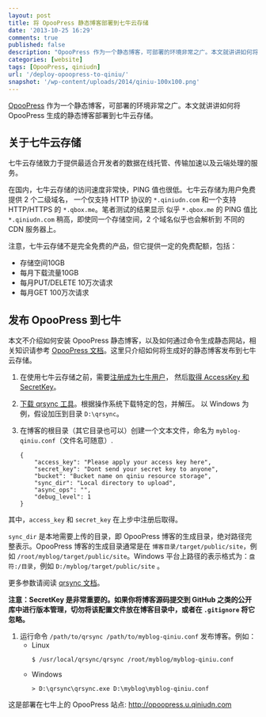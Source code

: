 ```yaml
---
layout: post
title: 将 OpooPress 静态博客部署到七牛云存储
date: '2013-10-25 16:29'
comments: true
published: false
description: "OpooPress 作为一个静态博客，可部署的环境非常之广。本文就讲讲如何将 OpooPress 生成的静态博客部署到七牛云存储。"
categories: [website]
tags: [OpooPress, qiniudn]
url: '/deploy-opoopress-to-qiniu/'
snapshot: '/wp-content/uploads/2014/qiniu-100x100.png'
---
```

[OpooPress](http://www.opoopress.com/) 作为一个静态博客，可部署的环境非常之广。本文就讲讲如何将 OpooPress 生成的静态博客部署到七牛云存储。
<!--more-->

## 关于七牛云存储

七牛云存储致力于提供最适合开发者的数据在线托管、传输加速以及云端处理的服务。

在国内，七牛云存储的访问速度非常快，PING 值也很低。七牛云存储为用户免费提供 2 个二级域名，
一个仅支持 HTTP 协议的 `*.qiniudn.com` 和一个支持 HTTP/HTTPS 的 `*.qbox.me`。笔者测试的结果显示
似乎 `*.qbox.me` 的 PING 值比 `*.qiniudn.com` 稍高，即使同一个存储空间，2 个域名似乎也会解析到
不同的 CDN 服务器上。

注意，七牛云存储不是完全免费的产品，但它提供一定的免费配额，包括：
- 存储空间10GB
- 每月下载流量10GB
- 每月PUT/DELETE 10万次请求
- 每月GET 100万次请求

## 发布 OpooPress 到七牛

本文不介绍如何安装 OpooPress 静态博客，以及如何通过命令生成静态网站，相关知识请参考 [OpooPress 文档](http://www.opoopress.com/zh/download/)。这里只介绍如何将生成好的静态博客发布到七牛云存储。

1. 在使用七牛云存储之前，需要[注册成为七牛用户](https://portal.qiniu.com/signup?code=3l8tdavesmwk2)，
然后[取得 AccessKey 和 SecretKey](https://portal.qiniu.com/setting/key)。
  
1. [下载 qrsync 工具](http://docs.qiniu.com/tools/v6/qrsync.html)。根据操作系统下载特定的包，并解压。
以 Windows 为例，假设加压到目录 `D:\qrsync`。

1. 在博客的根目录（其它目录也可以）创建一个文本文件，命名为 `myblog-qiniu.conf`（文件名可随意）.
	```	
	{
	    "access_key": "Please apply your access key here",
	    "secret_key": "Dont send your secret key to anyone",
	    "bucket": "Bucket name on qiniu resource storage",
	    "sync_dir": "Local directory to upload",
	    "async_ops": "",
	    "debug_level": 1
	}
	```

  其中，`access_key` 和 `secret_key` 在上步中注册后取得。

  `sync_dir` 是本地需要上传的目录，即 OpooPress 博客的生成目录，绝对路径完整表示。OpooPress 博客的生成目录通常是在 `博客目录/target/public/site`，例如 `/root/myblog/target/public/site`。Windows 平台上路径的表示格式为：`盘符:/目录`，例如 `D:/myblog/target/public/site` 。
  
  更多参数请阅读 [qrsync 文档](http://docs.qiniu.com/tools/v6/qrsync.html)。

  **注意：SecretKey 是非常重要的。如果你将博客源码提交到 GitHub 之类的公开库中进行版本管理，切勿将该配置文件放在博客目录中，或者在 `.gitignore` 将它忽略。**

1. 运行命令 `/path/to/qrsync /path/to/myblog-qiniu.conf` 发布博客。例如：
	- Linux
		```
		$ /usr/local/qrsync/qrsync /root/myblog/myblog-qiniu.conf
		```
	- Windows
		```
		> D:\qrsync\qrsync.exe D:\myblog\myblog-qiniu.conf
		```

这是部署在七牛上的 OpooPress 站点: <a href="http://opoopress.u.qiniudn.com/" rel="nofollow" target="_blank">http://opoopress.u.qiniudn.com</a>
